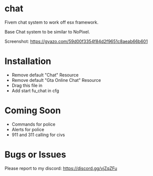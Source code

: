 # chat
Fivem chat system to work off esx framework. 


Base Chat system to be similar to NoPixel. 

Screenshot: https://gyazo.com/59d00f3354f84d2f9651c8aeab66b601

# Installation 
- Remove default "Chat" Resource
- Remove default "Gta Online Chat" Resource
- Drag this file in
- Add start fu_chat in cfg

# Coming Soon
- Commands for police
- Alerts for police
- 911 and 311 calling for civs 



# Bugs or Issues
Please report to my discord: https://discord.gg/vjZqZFu
